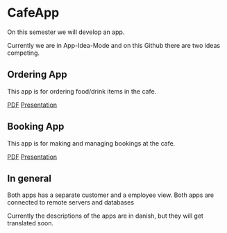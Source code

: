 # CafeApp

On this semester we will develop an app. 

Currently we are in App-Idea-Mode and on this Github there are two ideas competing.

## Ordering App

This app is for ordering food/drink items in the cafe.

[PDF](https://dat4.github.io/CafeApp/bestilling/bestilling.pdf)
[Presentation](https://dat4.github.io/CafeApp/bestilling/reveal/)

## Booking App

This app is for making and managing bookings at the cafe.

[PDF](https://dat4.github.io/CafeApp/reservation/reservation.pdf)
[Presentation](https://dat4.github.io/CafeApp/reservation/reveal/)

## In general

Both apps has a separate customer and a employee view.
Both apps are connected to remote servers and databases

Currently the descriptions of the apps are in danish, but they will get translated soon.

